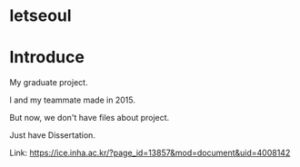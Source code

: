letseoul
================

# Introduce

My graduate project.

I and my teammate made in 2015.

But now, we don't have files about project.

Just have Dissertation.

Link: https://ice.inha.ac.kr/?page_id=13857&mod=document&uid=4008142

